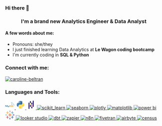 ### Hi there 👋

<!--
**Xeamin/Xeamin** is a ✨ _special_ ✨ repository because its `README.md` (this file) appears on your GitHub profile.

Here are some ideas to get you started:

- 🔭 I’m currently working on ...
- 🌱 I’m currently learning ...
- 👯 I’m looking to collaborate on ...
- 🤔 I’m looking for help with ...
- 💬 Ask me about ...
- 📫 How to reach me: ...
- 😄 Pronouns: ...
- ⚡ Fun fact: ...
-->

<h3 align="center"> I'm a brand new Analytics Engineer & Data Analyst
</h3>
<h4 align="left">A few words about me:</h4>
<ul>
<li>Pronouns: she/they</li>
<li>I just finished learning Data Analytics at <strong>Le Wagon coding bootcamp</strong></li>
<li>I'm currently coding in <strong>SQL & Python</strong></li>
</ul>

<h3 align="left">Connect with me:</h3>
<p align="left">
<a href="https://linkedin.com/in/caroline-beltran" target="blank"><img align="center" src="https://raw.githubusercontent.com/rahuldkjain/github-profile-readme-generator/master/src/images/icons/Social/linked-in-alt.svg" alt="caroline-beltran" height="20" width="30" /></a>
</p>
<h3 align="left">Languages and Tools:</h3>
<p align="left">
  <a href="https://www.mysql.com/" target="_blank" rel="noreferrer"> <img src="https://raw.githubusercontent.com/devicons/devicon/master/icons/mysql/mysql-original-wordmark.svg" alt="mysql" width="30" height="30"/> </a>
  <a href="https://www.python.org" target="_blank" rel="noreferrer"> <img src="https://raw.githubusercontent.com/devicons/devicon/master/icons/python/python-original.svg" alt="python" width="30" height="30"/> </a>
    <a href="https://pandas.pydata.org/" target="_blank" rel="noreferrer"> <img src="https://raw.githubusercontent.com/devicons/devicon/2ae2a900d2f041da66e950e4d48052658d850630/icons/pandas/pandas-original.svg" alt="pandas" width="30" height="30"/> </a>
    <a href="https://scikit-learn.org/" target="_blank" rel="noreferrer"> <img src="https://upload.wikimedia.org/wikipedia/commons/0/05/Scikit_learn_logo_small.svg" alt="scikit_learn" width="30" height="30"/> </a>
  <a href="https://seaborn.pydata.org/" target="_blank" rel="noreferrer"> <img src="https://seaborn.pydata.org/_images/logo-mark-lightbg.svg" alt="seaborn" width="30" height="30"/> </a>
    <a href="https://plotly.com/python/" target="_blank" rel="noreferrer"> <img src="https://www.vectorlogo.zone/logos/plot_ly/plot_ly-icon.svg" alt="plotly" width="30" height="30"/> </a>
  <a href="https://matplotlib.org/" target="_blank" rel="noreferrer"> <img src="https://upload.wikimedia.org/wikipedia/commons/thumb/8/84/Matplotlib_icon.svg/1200px-Matplotlib_icon.svg.png" alt="matplotlib" width="30" height="30"/> </a>
  <a href="https://powerbi.microsoft.com/fr-fr/" target="_blank" rel="noreferrer"> <img src="https://upload.wikimedia.org/wikipedia/commons/c/cf/New_Power_BI_Logo.svg" alt="power bi" width="30" height="30"/> </a>
  <a href="https://www.tableau.com/" target="_blank" rel="noreferrer"> <img src="https://raw.githubusercontent.com/mrankitgupta/mrankitgupta/a768d6bf0a001f03327578ae12f8867e4056cbaf/tableau-software.svg" alt="tableau" width="30" height="30"/> </a>
  <a href="https://lookerstudio.google.com/" target="_blank" rel="noreferrer"> <img src="https://image-forwarder.notaku.so/aHR0cHM6Ly93d3cubm90aW9uLnNvL2ltYWdlL2h0dHBzJTNBJTJGJTJGczMtdXMtd2VzdC0yLmFtYXpvbmF3cy5jb20lMkZzZWN1cmUubm90aW9uLXN0YXRpYy5jb20lMkY1NTdiYzc5ZC02ODFiLTRlYjEtYmY3Zi0wZDc2NzY4M2YyYWUlMkZsb29rZXItc3R1ZGlvbG9nby1wbmcucG5nP3RhYmxlPWJsb2NrJmlkPTlhZDIyNzE4LWE3NWQtNDUwMy04NmJhLTA2ZjM3NWI3YzU2ZCZjYWNoZT12MiZ3aWR0aD0yMDA=" alt="looker studio" width="30" height="30"/> </a>
  <a href="https://www.getdbt.com/" target="_blank" rel="noreferrer"> <img src="https://seeklogo.com/images/D/dbt-logo-500AB0BAA7-seeklogo.com.png" alt="dbt" width="30" height="30"/> </a>
  <a href="https://zapier.com" target="_blank" rel="noreferrer"> <img src="https://www.vectorlogo.zone/logos/zapier/zapier-icon.svg" alt="zapier" width="30" height="30"/> </a>
  <a href="https://n8n.io/" target="_blank" rel="noreferrer"> <img src="https://cf.appdrag.com/dashboard-openvm-clo-b2d42c/uploads/N8N-2WQW-MeQB.png" alt="n8n" width="30" height="30"/> </a>
  <a href="https://www.fivetran.com/" target="_blank" rel="noreferrer"> <img src="https://delighted.com/wp-content/uploads/2021/11/logo-integration-fivetran-marketing.png" alt="fivetran" width="30" height="30"/> </a>
  <a href="https://airbyte.com/" target="_blank" rel="noreferrer"> <img src="https://assets-global.website-files.com/6064b31ff49a2d31e0493af1/6163e382e6d96447ec9a82fb_airbyte.svg" alt="airbyte" width="30" height="30"/> </a>
  <a href="https://www.getcensus.com/" target="_blank" rel="noreferrer"> <img src="https://deals.finstart.io/wp-content/uploads/2022/07/census-logo.png" alt="census" width="30" height="30"/> </a>
